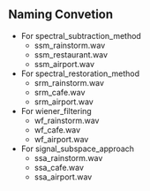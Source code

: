 ## Naming Convetion
- For spectral_subtraction_method
    + ssm_rainstorm.wav
    + ssm_restaurant.wav
    + ssm_airport.wav
- For spectral_restoration_method
    + srm_rainstorm.wav
    + srm_cafe.wav
    + srm_airport.wav
- For wiener_filtering
    + wf_rainstorm.wav
    + wf_cafe.wav
    + wf_airport.wav
- For signal_subspace_approach
    + ssa_rainstorm.wav
    + ssa_cafe.wav
    + ssa_airport.wav
